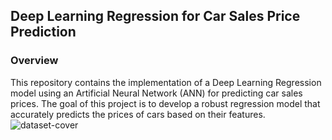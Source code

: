 ## Deep Learning Regression for Car Sales Price Prediction

### Overview
This repository contains the implementation of a Deep Learning Regression model using an Artificial Neural Network (ANN) for predicting car sales prices. The goal of this project is to develop a robust regression model that accurately predicts the prices of cars based on their features.
![dataset-cover](https://github.com/meyush0/Deep-Learning-Regression-for-Car-Sales-Price-Prediction/assets/112842527/c23adbdd-4298-467f-9e97-d37b71f78677)

